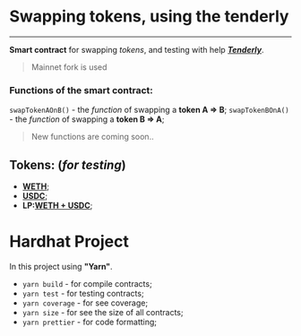# __Swapping tokens, using the tenderly__
___
__Smart contract__ for swapping _tokens_, and testing with help ___[Tenderly](https://tenderly.co/)___.
> Mainnet fork is used

### Functions of the smart contract:
 `swapTokenAOnB()` - the _function_ of swapping a __token A => B__; 
 `swapTokenBOnA()` - the _function_ of swapping a __token B => A__;

 > New functions are coming soon..

## __Tokens:__ (_for testing_)
- [__WETH__](https://etherscan.io/address/0xc02aaa39b223fe8d0a0e5c4f27ead9083c756cc2);
- [__USDC__](https://etherscan.io/address/0xA0b86991c6218b36c1d19D4a2e9Eb0cE3606eB48);
- __LP:__[__WETH + USDC__](https://etherscan.io/address/0xB4e16d0168e52d35CaCD2c6185b44281Ec28C9Dc);

# __Hardhat Project__

In this project using __"Yarn"__.

+ `yarn build` - for compile contracts;
+ `yarn test` - for testing contracts;
+ `yarn coverage` - for see coverage;
+ `yarn size` - for see the size of all contracts;
+ `yarn prettier` - for code formatting;
